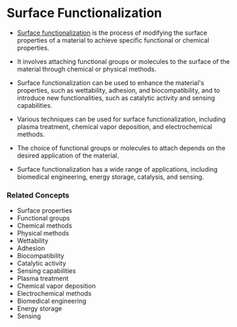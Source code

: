 # Surface Functionalization

- <u>Surface functionalization</u> is the process of modifying the surface properties of a material to achieve specific functional or chemical properties.

- It involves attaching functional groups or molecules to the surface of the material through chemical or physical methods.

- Surface functionalization can be used to enhance the material's properties, such as wettability, adhesion, and biocompatibility, and to introduce new functionalities, such as catalytic activity and sensing capabilities.

- Various techniques can be used for surface functionalization, including plasma treatment, chemical vapor deposition, and electrochemical methods.

- The choice of functional groups or molecules to attach depends on the desired application of the material.

- Surface functionalization has a wide range of applications, including biomedical engineering, energy storage, catalysis, and sensing.

### Related Concepts

-   Surface properties
-   Functional groups
-   Chemical methods
-   Physical methods
-   Wettability
-   Adhesion
-   Biocompatibility
-   Catalytic activity
-   Sensing capabilities
-   Plasma treatment
-   Chemical vapor deposition
-   Electrochemical methods
-   Biomedical engineering
-   Energy storage
-   Sensing